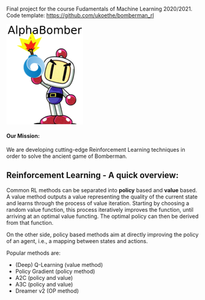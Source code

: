 Final project for the course Fudamentals of Machine Learning 2020/2021.  
Code template: https://github.com/ukoethe/bomberman_rl  

<p align="left">
  <img src="alphabomber.png"  width="200"/> <h4>Our Mission:</h4> We are developing cutting-edge Reinforcement Learning techniques in order to solve the ancient game of Bomberman. 
</p> 

## Reinforcement Learning - A quick overview: 

Common RL methods can be separated into **policy** based and **value** based.  
A value method outputs a value representing the quality of the current state and learns through the process of value iteration. Starting by choosing a random value function, this process iteratively improves the function, until arriving at an optimal value functing. The optimal policy can then be derived from that function. 
  
On the other side, policy based methods aim at directly improving the policy of an agent, i.e., a mapping between states and actions. 

Popular methods are:  
- (Deep) Q-Learning (value method)
- Policy Gradient (policy method)
- A2C (policy and value)
- A3C (policy and value)
- Dreamer v2 (OP method)
